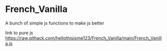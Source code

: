 # French_Vanilla
A bunch of simple js functions to make js better

link to pure js
https://raw.githack.com/hellothisisme123/French_Vanilla/main/French_Vanilla.js
